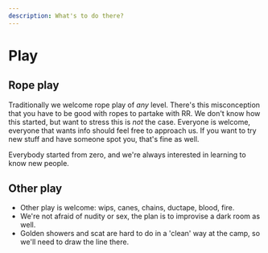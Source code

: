 ```yaml
---
description: What's to do there?
---
```

# Play
## Rope play 
Traditionally we welcome rope play of *any* level. There's this misconception that you have to be good with ropes to partake with RR. 
We don't know how this started, but want to stress this is _not_ the case. Everyone is welcome, everyone that wants info should feel free to approach us. 
If you want to try new stuff and have someone spot you, that's fine as well. 

Everybody started from zero, and we're always interested in learning to know new people. 

## Other play
* Other play is welcome: wips, canes, chains, ductape, blood, fire. 
* We're not afraid of nudity or sex, the plan is to improvise a dark room as well.
* Golden showers and scat are hard to do in a 'clean' way at the camp, so we'll need to draw the line there. 
